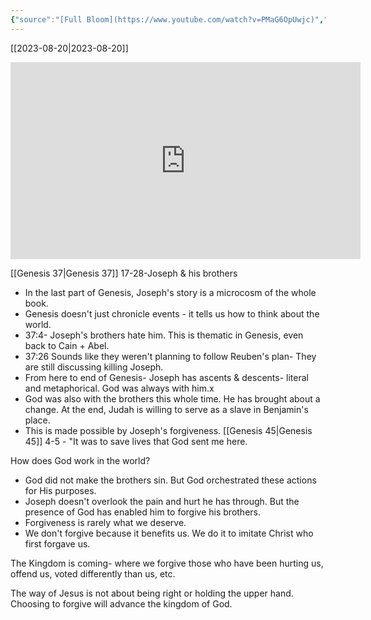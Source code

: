 ```yaml
---
{"source":"[Full Bloom](https://www.youtube.com/watch?v=PMaG6OpUwjc)","clipped":"2023-08-20","dg-publish":true,"grade":1,"context":"Personal","type":"Resource","status":"Evergreen","topic":"Sermon","dateCreated":"2023-08-20","permalink":"/sermons/2023-08-20-full-bloom/","dgPassFrontmatter":true}
---
```



[[2023-08-20\|2023-08-20]]

<iframe width="560" height="315" src="https://www.youtube.com/embed/PMaG6OpUwjc" title="YouTube video player" frameborder="0" allow="accelerometer; autoplay; clipboard-write; encrypted-media; gyroscope; picture-in-picture" allowfullscreen></iframe>


[[Genesis 37\|Genesis 37]] 17-28-Joseph & his brothers

* In the last part of Genesis, Joseph's story is a microcosm of the whole book.
* Genesis doesn't just chronicle events - it tells us how to think about the world.
* 37:4- Joseph's brothers hate him. This is thematic in Genesis, even back to Cain + Abel.
* 37:26 Sounds like they weren't planning to follow Reuben's plan- They are still discussing killing Joseph.
* From here to end of Genesis- Joseph has ascents & descents- literal and metaphorical. God was always with him.x
* God was also with the brothers this whole time. He has brought about a change. At the end, Judah is willing to serve as a slave in Benjamin's place.
* This is made possible by Joseph's forgiveness. [[Genesis 45\|Genesis 45]] 4-5 - "It was to save lives that God sent me here.

How does God work in the world?

* God did not make the brothers sin. But God orchestrated these actions for His purposes.
* Joseph doesn't overlook the pain and hurt he has through. But the presence of God has enabled him to forgive his brothers.
* Forgiveness is rarely what we deserve.
* We don't forgive because it benefits us. We do it to imitate Christ who first forgave us.

The Kingdom is coming- where we forgive those who have been hurting us, offend us, voted differently than us, etc.

The way of Jesus is not about being right or holding the upper hand. Choosing to forgive will advance the kingdom of God.